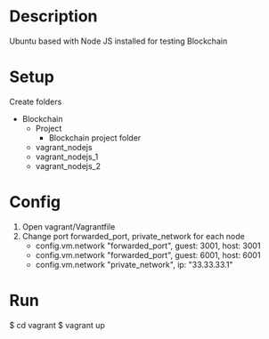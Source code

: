 # Description
Ubuntu based with Node JS installed for testing Blockchain

# Setup
Create folders

- Blockchain
    - Project
        - Blockchain project folder
    - vagrant_nodejs
    - vagrant_nodejs_1
    - vagrant_nodejs_2

# Config
1. Open vagrant/Vagrantfile
2. Change port forwarded_port, private_network for each node
    - config.vm.network "forwarded_port", guest: 3001, host: 3001
    - config.vm.network "forwarded_port", guest: 6001, host: 6001
    - config.vm.network "private_network", ip: "33.33.33.1"

# Run
$ cd vagrant
$ vagrant up
